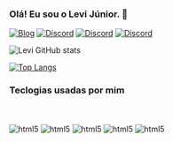 ### Olá! Eu sou o Levi Júnior. 👋

[![Blog](https://img.shields.io/badge/Blogger-FF5722?style=for-the-badge&logo=blogger&logoColor=white)](https://www.algebralinear.web.app)
[![Discord](https://img.shields.io/badge/LinkedIn-0077B5?style=for-the-badge&logo=linkedin&logoColor=white)](https://www.linkedin.com/in/levi-j%C3%BAnior-21b70b245/)
[![Discord](https://img.shields.io/badge/Discord-7289DA?style=for-the-badge&logo=discord&logoColor=white)](https://discord.com/channels/@levi.pereira.junior#4187)
[![Discord](https://img.shields.io/badge/WhatsApp-25D366?style=for-the-badge&logo=whatsapp&logoColor=white)](https://api.whatsapp.com/send/?phone=%2B5583988308113)

![Levi GitHub stats](https://github-readme-stats.vercel.app/api?username=LeviJunior21&show_icons=true&theme=dracula)

[![Top Langs](https://github-readme-stats.vercel.app/api/top-langs/?username=LeviJunior21=compact)](https://github.com/anuraghazra/github-readme-stats)

### Teclogias usadas por mim
<div style="display: inline_block"><br></br>
  <img align="center" alt="html5" src="https://img.shields.io/badge/JavaScript-F7DF1E?style=for-the-badge&logo=javascript&logoColor=black"/>
  <img align="center" alt="html5" src="https://img.shields.io/badge/Python-14354C?style=for-the-badge&logo=python&logoColor=white"/>
  <img align="center" alt="html5" src="https://img.shields.io/badge/Java-ED8B00?style=for-the-badge&logo=java&logoColor=white"/>
  <img align="center" alt="html5" src="https://img.shields.io/badge/React-20232A?style=for-the-badge&logo=react&logoColor=61DAFB"/>
  <img align="center" alt="html5" src="https://img.shields.io/badge/React_Native-20232A?style=for-the-badge&logo=react&logoColor=61DAFB"/>
</div>
